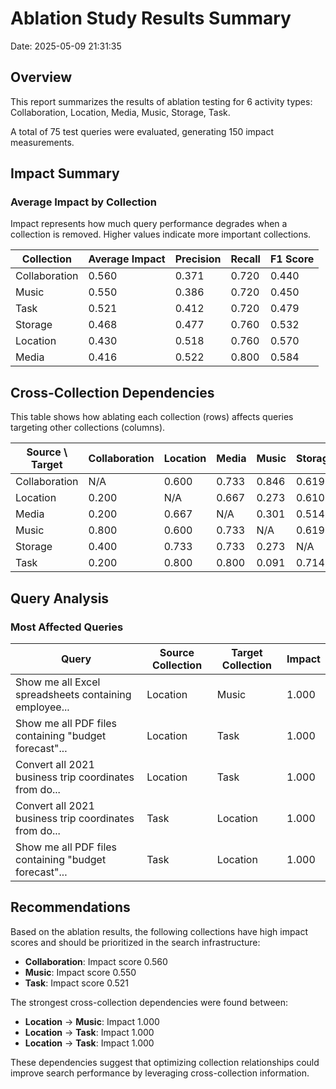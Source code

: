 # Ablation Study Results Summary
Date: 2025-05-09 21:31:35
## Overview
This report summarizes the results of ablation testing for 6 activity types: Collaboration, Location, Media, Music, Storage, Task.

A total of 75 test queries were evaluated, generating 150 impact measurements.
## Impact Summary
### Average Impact by Collection
Impact represents how much query performance degrades when a collection is removed.
Higher values indicate more important collections.

| Collection | Average Impact | Precision | Recall | F1 Score |
|------------|---------------|-----------|--------|----------|
| Collaboration | 0.560 | 0.371 | 0.720 | 0.440 |
| Music | 0.550 | 0.386 | 0.720 | 0.450 |
| Task | 0.521 | 0.412 | 0.720 | 0.479 |
| Storage | 0.468 | 0.477 | 0.760 | 0.532 |
| Location | 0.430 | 0.518 | 0.760 | 0.570 |
| Media | 0.416 | 0.522 | 0.800 | 0.584 |

## Cross-Collection Dependencies
This table shows how ablating each collection (rows) affects queries targeting other collections (columns).

| Source \ Target | Collaboration | Location | Media | Music | Storage | Task |
|---------------|---------------|---------------|---------------|---------------|---------------|---------------|
| Collaboration | N/A | 0.600 | 0.733 | 0.846 | 0.619 | 0.000 |
| Location | 0.200 | N/A | 0.667 | 0.273 | 0.610 | 0.400 |
| Media | 0.200 | 0.667 | N/A | 0.301 | 0.514 | 0.400 |
| Music | 0.800 | 0.600 | 0.733 | N/A | 0.619 | 0.000 |
| Storage | 0.400 | 0.733 | 0.733 | 0.273 | N/A | 0.200 |
| Task | 0.200 | 0.800 | 0.800 | 0.091 | 0.714 | N/A |

## Query Analysis
### Most Affected Queries
| Query | Source Collection | Target Collection | Impact |
|-------|-------------------|-------------------|--------|
| Show me all Excel spreadsheets containing employee... | Location | Music | 1.000 |
| Show me all PDF files containing "budget forecast"... | Location | Task | 1.000 |
| Convert all 2021 business trip coordinates from do... | Location | Task | 1.000 |
| Convert all 2021 business trip coordinates from do... | Task | Location | 1.000 |
| Show me all PDF files containing "budget forecast"... | Task | Location | 1.000 |

## Recommendations
Based on the ablation results, the following collections have high impact scores and should be prioritized in the search infrastructure:

- **Collaboration**: Impact score 0.560
- **Music**: Impact score 0.550
- **Task**: Impact score 0.521

The strongest cross-collection dependencies were found between:

- **Location** → **Music**: Impact 1.000
- **Location** → **Task**: Impact 1.000
- **Location** → **Task**: Impact 1.000

These dependencies suggest that optimizing collection relationships could improve search performance by leveraging cross-collection information.
